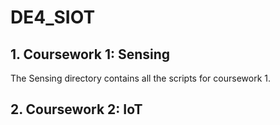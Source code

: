 # DE4_SIOT

## 1. Coursework 1: Sensing
The Sensing directory contains all the scripts for coursework 1.

## 2. Coursework 2: IoT
